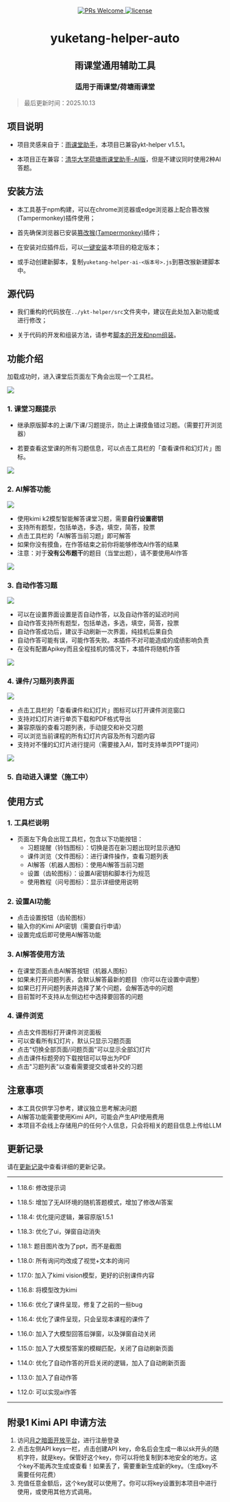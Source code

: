 <p align="center">
  <a href="https://github.com/ZaytsevZY/yuketang-helper-auto/pulls">
    <img src="https://img.shields.io/badge/PRs-welcome-brightgreen.svg?style=flat-square" alt="PRs Welcome">
  </a>
  <a href="https://github.com/ZaytsevZY/yuketang-helper-auto/LICENSE">
    <img src="https://img.shields.io/badge/License-MIT-blue.svg" alt="license"/>
  </a>
</a>


<html>
    <h1 align="center">
      yuketang-helper-auto 
    </h1>
    <h2 align="center">
       雨课堂通用辅助工具
    </h2>
    <h3 align="center">
       适用于雨课堂/荷塘雨课堂
    </h3>
</html>

> 最后更新时间：2025.10.13

## 项目说明

- 项目灵感来自于：[雨课堂助手](https://github.com/hotwords123/yuketang-helper.git)，本项目已兼容ykt-helper v1.5.1。

- 本项目正在兼容：[清华大学荷塘雨课堂助手-AI版](https://github.com/DragonAura/THU-Yuketang-Helper-AI)，但是不建议同时使用2种AI答题。


## 安装方法

- 本工具基于npm构建，可以在chrome浏览器或edge浏览器上配合篡改猴(Tampermonkey)插件使用；

- 首先确保浏览器已安装[篡改猴(Tampermonkey)](https://www.tampermonkey.net/)插件；

- 在安装对应插件后，可以[一键安装](https://update.greasyfork.org/scripts/531469/AI%E9%9B%A8%E8%AF%BE%E5%A0%82%E5%8A%A9%E6%89%8B.user.js)本项目的稳定版本；

- 或手动创建新脚本，复制```yuketang-helper-ai-<版本号>.js```到篡改猴新建脚本中。

## 源代码

- 我们重构的代码放在`../ykt-helper/src`文件夹中，建议在此处加入新功能或进行修改；

- 关于代码的开发和组装方法，请参考[脚本的开发和npm组装](../yuketang-helper/ykt-helper/readme.md)。

## 功能介绍

加载成功时，进入课堂后页面左下角会出现一个工具栏。

![](./static/1.png)

### 1. 课堂习题提示

- 继承原版脚本的上课/下课/习题提示，防止上课摸鱼错过习题。（需要打开浏览器）

- 若要查看这堂课的所有习题信息，可以点击工具栏的「查看课件和幻灯片」图标。

![](./static/3.png)

### 2. AI解答功能

![](./static/ai.png)

- 使用kimi k2模型智能解答课堂习题，需要**自行设置密钥**
- 支持所有题型，包括单选，多选，填空，简答，投票
- 点击工具栏的「AI解答当前习题」即可解答
- 如果你没有摸鱼，在作答结束之前你将能够修改AI作答的结果
- 注意：对于**没有公布题干**的题目（当堂出题），请不要使用AI作答

![](./static/5.png)


### 3. 自动作答习题

![](./static/auto.png)

- 可以在设置界面设置是否自动作答，以及自动作答的延迟时间
- 自动作答支持所有题型，包括单选，多选，填空，简答，投票
- 自动作答成功后，建议手动刷新一次界面，纯挂机后果自负
- 自动作答可能有误，可能作答失败。本插件不对可能造成的成绩影响负责
- 在没有配置Apikey而且全程挂机的情况下，本插件将随机作答

![](./static/2.png)

### 4. 课件/习题列表界面

![](./static/ppt.png)

- 点击工具栏的「查看课件和幻灯片」图标可以打开课件浏览窗口
- 支持对幻灯片进行单页下载和PDF格式导出
- 兼容原版的查看习题列表，手动提交和补交习题
- 可以浏览当前课程的所有幻灯片内容及所有习题内容
- 支持对不懂的幻灯片进行提问（需要接入AI，暂时支持单页PPT提问）

![](./static/4.png)

### 5. 自动进入课堂（施工中）

## 使用方式

### 1. 工具栏说明

- 页面左下角会出现工具栏，包含以下功能按钮：
  - 习题提醒（铃铛图标）：切换是否在新习题出现时显示通知
  - 课件浏览（文件图标）：进行课件操作，查看习题列表
  - AI解答（机器人图标）：使用AI解答当前习题
  - 设置（齿轮图标）：设置AI密钥和脚本行为规范
  - 使用教程（问号图标）：显示详细使用说明

### 2. 设置AI功能

- 点击设置按钮（齿轮图标）
- 输入你的Kimi API密钥（需要自行申请）
- 设置完成后即可使用AI解答功能

### 3. AI解答使用方法

- 在课堂页面点击AI解答按钮（机器人图标）
- 如果未打开问题列表，会默认解答最新的题目（你可以在设置中调整）
- 如果已打开问题列表并选择了某个问题，会解答选中的问题
- 目前暂时不支持从左侧边栏中选择要回答的问题

### 4. 课件浏览

- 点击文件图标打开课件浏览面板
- 可以查看所有幻灯片，默认只显示习题页面
- 点击"切换全部页面/问题页面"可以显示全部幻灯片
- 点击课件标题旁的下载按钮可以导出为PDF
- 点击"习题列表"以查看需要提交或者补交的习题

## 注意事项

- 本工具仅供学习参考，建议独立思考解决问题
- AI解答功能需要使用Kimi API，可能会产生API使用费用
- 本项目不会线上存储用户的任何个人信息，只会将相关的题目信息上传给LLM

## 更新记录

请在[更新记录](./changelog.md)中查看详细的更新记录。

---

- 1.18.6: 修改提示词

- 1.18.5: 增加了无AI环境的随机答题模式，增加了修改AI答案

- 1.18.4: 优化提问逻辑，兼容原版1.5.1

- 1.18.3: 优化了ui，弹窗自动消失

- 1.18.1: 题目图片改为了ppt，而不是截图

- 1.18.0: 所有询问均改成了视觉+文本的询问

- 1.17.0: 加入了kimi vision模型，更好的识别课件内容

- 1.16.8: 将模型改为kimi

- 1.16.6: 优化了课件呈现，修复了之前的一些bug

- 1.16.4: 优化了课件呈现，只会呈现本课程的课件了

- 1.16.0: 加入了大模型回答后弹窗，以及弹窗自动关闭

- 1.15.0: 加入了大模型答案的模糊匹配，关闭了自动刷新页面

- 1.14.0: 优化了自动作答的开启关闭的逻辑，加入了自动刷新页面

- 1.13.0: 加入了自动作答

- 1.12.0: 可以实现ai作答

---

## 附录1 Kimi API 申请方法

1. 访问[月之暗面开放平台](https://platform.moonshot.cn/)，进行注册登录
2. 点击左侧API keys一栏，点击创建API key，命名后会生成一串以sk开头的随机字符，就是key。保管好这个key，你可以将他复制到本地安全的地方。这个key不能再次生成或查看！如果丢了，需要重新生成新的key。（生成key不需要任何花费）
3. 充值任意金额后，这个key就可以使用了。你可以将key设置到本项目中进行使用，或使用其他方式调用。